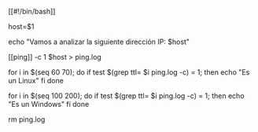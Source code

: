[[#!/bin/bash]]

host=$1

echo "Vamos a analizar la siguiente dirección IP: $host"

[[ping]] -c 1 $host > ping.log

for i in $(seq 60 70); do 
	if test $(grep ttl= $i ping.log -c) = 1; then
		echo "Es un Linux"
fi
done

for i in $(seq 100 200); do 
	if test $(grep ttl= $i ping.log -c) = 1; then
		echo "Es un Windows"
fi
done

rm ping.log